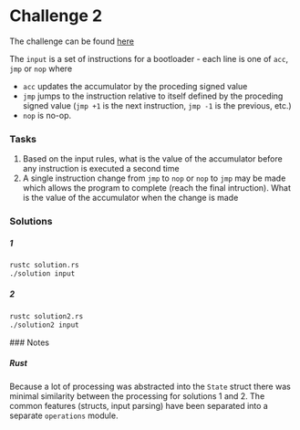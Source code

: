 # Challenge 2

The challenge can be found [here][1]

The `input` is a set of instructions for a bootloader - each line is one of `acc`, `jmp` or `nop` where
- `acc` updates the accumulator by the proceding signed value
- `jmp` jumps to the instruction relative to itself defined by the proceding signed value (`jmp +1` is
the next instruction, `jmp -1` is the previous, etc.)
- `nop` is no-op.

### Tasks

1. Based on the input rules, what is the value of the accumulator before any instruction is executed a
second time
2. A single instruction change from `jmp` to `nop` or `nop` to `jmp` may be made which allows the program
to complete (reach the final intruction). What is the value of the accumulator when the change is made

### Solutions

##### 1

```bash
rustc solution.rs
./solution input
```

##### 2

```bash
rustc solution2.rs
./solution2 input
```

### Notes

##### Rust

Because a lot of processing was abstracted into the `State` struct there was minimal similarity between the
processing for solutions 1 and 2. The common features (structs, input parsing) have been separated into a
separate `operations` module.

[1]: <https://adventofcode.com/2020/day/8> "Advent of Code day 8 challenge"
